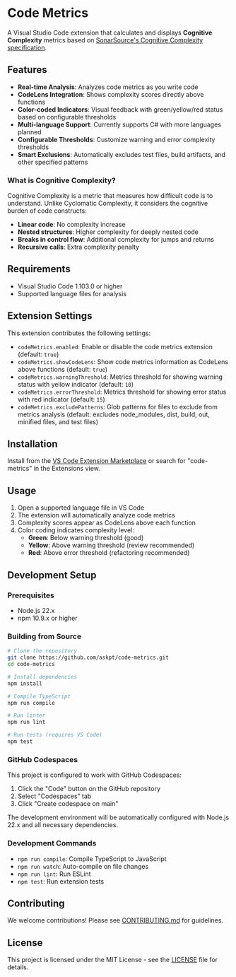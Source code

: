 # Code Metrics

A Visual Studio Code extension that calculates and displays **Cognitive Complexity** metrics based on [SonarSource's Cognitive Complexity specification](https://www.sonarsource.com/docs/cognitiveComplexity/).

## Features

- **Real-time Analysis**: Analyzes code metrics as you write code
- **CodeLens Integration**: Shows complexity scores directly above functions
- **Color-coded Indicators**: Visual feedback with green/yellow/red status based on configurable thresholds
- **Multi-language Support**: Currently supports C# with more languages planned
- **Configurable Thresholds**: Customize warning and error complexity thresholds
- **Smart Exclusions**: Automatically excludes test files, build artifacts, and other specified patterns

### What is Cognitive Complexity?

Cognitive Complexity is a metric that measures how difficult code is to understand. Unlike Cyclomatic Complexity, it considers the cognitive burden of code constructs:

- **Linear code**: No complexity increase
- **Nested structures**: Higher complexity for deeply nested code  
- **Breaks in control flow**: Additional complexity for jumps and returns
- **Recursive calls**: Extra complexity penalty

## Requirements

- Visual Studio Code 1.103.0 or higher
- Supported language files for analysis

## Extension Settings

This extension contributes the following settings:

- `codeMetrics.enabled`: Enable or disable the code metrics extension (default: `true`)
- `codeMetrics.showCodeLens`: Show code metrics information as CodeLens above functions (default: `true`)
- `codeMetrics.warningThreshold`: Metrics threshold for showing warning status with yellow indicator (default: `10`)
- `codeMetrics.errorThreshold`: Metrics threshold for showing error status with red indicator (default: `15`)
- `codeMetrics.excludePatterns`: Glob patterns for files to exclude from metrics analysis (default: excludes node_modules, dist, build, out, minified files, and test files)

## Installation

Install from the [VS Code Extension Marketplace](https://marketplace.visualstudio.com/vscode) or search for "code-metrics" in the Extensions view.

## Usage

1. Open a supported language file in VS Code
2. The extension will automatically analyze code metrics
3. Complexity scores appear as CodeLens above each function
4. Color coding indicates complexity level:
   - **Green**: Below warning threshold (good)
   - **Yellow**: Above warning threshold (review recommended)  
   - **Red**: Above error threshold (refactoring recommended)

## Development Setup

### Prerequisites

- Node.js 22.x
- npm 10.9.x or higher

### Building from Source

```bash
# Clone the repository
git clone https://github.com/askpt/code-metrics.git
cd code-metrics

# Install dependencies
npm install

# Compile TypeScript
npm run compile

# Run linter
npm run lint

# Run tests (requires VS Code)
npm test
```

### GitHub Codespaces

This project is configured to work with GitHub Codespaces:

1. Click the "Code" button on the GitHub repository
2. Select "Codespaces" tab  
3. Click "Create codespace on main"

The development environment will be automatically configured with Node.js 22.x and all necessary dependencies.

### Development Commands

- `npm run compile`: Compile TypeScript to JavaScript
- `npm run watch`: Auto-compile on file changes
- `npm run lint`: Run ESLint
- `npm test`: Run extension tests

## Contributing

We welcome contributions! Please see [CONTRIBUTING.md](CONTRIBUTING.md) for guidelines.

## License

This project is licensed under the MIT License - see the [LICENSE](LICENSE) file for details.
